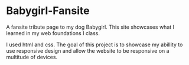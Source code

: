 # Babygirl-Fansite
A fansite tribute page to my dog Babygirl. This site showcases what I learned in my web foundations I class.

I used html and css. The goal of this project is to showcase my abillity to use responsive design and allow the website to be responsive on a multitude of devices.
